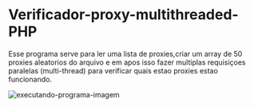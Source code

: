# Verificador-proxy-multithreaded-PHP

Esse programa serve para ler uma lista de proxies,criar um array de 50 proxies aleatorios do arquivo e em apos isso fazer multiplas requisiçoes paralelas (multi-thread) para verificar quais estao proxies estao funcionando.

![executando-programa-imagem](https://i.imgur.com/e2O2Y9m.png)
